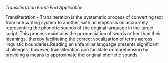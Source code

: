 *Transliteration Front-End Application*


Transliteration - Transliteration is the systematic process of converting text from one writing system to another, with an emphasis on accurately representing the phonetic sounds of the original language in the target script. This process maintains the pronunciation of words rather than their meanings, thereby facilitating the correct vocalization of terms across linguistic boundaries.Reading an unfamiliar language presents significant challenges; however, transliteration can facilitate comprehension by providing a means to approximate the original phonetic sounds.
